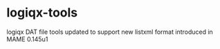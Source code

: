# logiqx-tools
logiqx DAT file tools updated to support new listxml format introduced in MAME 0.145u1
